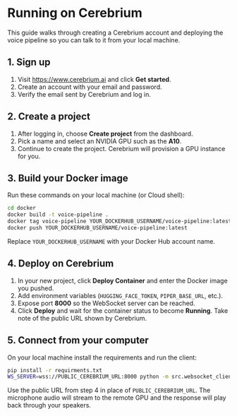 # Running on Cerebrium

This guide walks through creating a Cerebrium account and deploying the voice pipeline so you can talk to it from your local machine.

## 1. Sign up
1. Visit <https://www.cerebrium.ai> and click **Get started**.
2. Create an account with your email and password.
3. Verify the email sent by Cerebrium and log in.

## 2. Create a project
1. After logging in, choose **Create project** from the dashboard.
2. Pick a name and select an NVIDIA GPU such as the **A10**.
3. Continue to create the project. Cerebrium will provision a GPU instance for you.

## 3. Build your Docker image
Run these commands on your local machine (or Cloud shell):
```bash
cd docker
docker build -t voice-pipeline .
docker tag voice-pipeline YOUR_DOCKERHUB_USERNAME/voice-pipeline:latest
docker push YOUR_DOCKERHUB_USERNAME/voice-pipeline:latest
```
Replace `YOUR_DOCKERHUB_USERNAME` with your Docker Hub account name.

## 4. Deploy on Cerebrium
1. In your new project, click **Deploy Container** and enter the Docker image you pushed.
2. Add environment variables (`HUGGING_FACE_TOKEN`, `PIPER_BASE_URL`, etc.).
3. Expose port **8000** so the WebSocket server can be reached.
4. Click **Deploy** and wait for the container status to become **Running**. Take note of the public URL shown by Cerebrium.

## 5. Connect from your computer
On your local machine install the requirements and run the client:
```bash
pip install -r requirments.txt
WS_SERVER=wss://PUBLIC_CEREBRIUM_URL:8000 python -m src.websocket_client
```
Use the public URL from step 4 in place of `PUBLIC_CEREBRIUM_URL`.
The microphone audio will stream to the remote GPU and the response will play back through your speakers.
